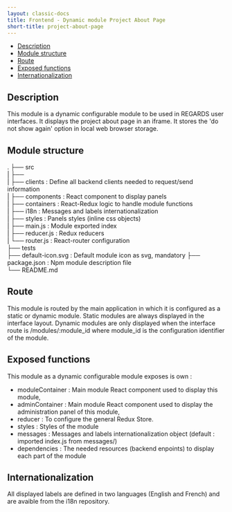 ```yaml
---
layout: classic-docs
title: Frontend - Dynamic module Project About Page
short-title: project-about-page
---
```


<!-- START doctoc generated TOC please keep comment here to allow auto update -->
<!-- DON'T EDIT THIS SECTION, INSTEAD RE-RUN doctoc TO UPDATE -->


- [Description](#description)
- [Module structure](#module-structure)
- [Route](#route)
- [Exposed functions](#exposed-functions)
- [Internationalization](#internationalization)

<!-- END doctoc generated TOC please keep comment here to allow auto update -->

## Description

This module is a dynamic configurable module to be used in REGARDS user interfaces. It displays the project about page in an iframe. It stores the 'do not show again' option in local web browser storage.
  
## Module structure

 .
 ├── src  
 |   ├──  
 |   ├── clients         : Define all backend clients needed to request/send information  
 |   ├── components      : React component to display panels  
 |   ├── containers      : React-Redux logic to handle module functions  
 |   ├── i18n            : Messages and labels internationalization  
 |   ├── styles          : Panels styles (inline css objects)  
 |   ├── main.js         : Module exported index  
 |   ├── reducer.js      : Redux reducers  
 |   └── router.js       : React-router configuration  
 ├── tests  
 ├── default-icon.svg    : Default module icon as svg, mandatory
 ├── package.json        : Npm module description file    
 └── README.md  

## Route

This module is routed by the main application in which it is configured as a static or dynamic module.
Static modules are always displayed in the interface layout.
Dynamic modules are only displayed when the interface route is /modules/:module_id where module_id is the configuration identifier of the module.

## Exposed functions

This module as a dynamic configurable module exposes is own :
  - moduleContainer  : Main module React component used to display this module,
  - adminContainer   : Main module React component used to display the administration panel of this module,
  - reducer          : To configure the general Redux Store.
  - styles           : Styles of the module
  - messages         : Messages and labels internationalization object (default : imported index.js from messages/)
  - dependencies     : The needed resources (backend enpoints) to display each part of the module

## Internationalization

All displayed labels are defined in two languages (English and French) and are avaible from the i18n repository.
